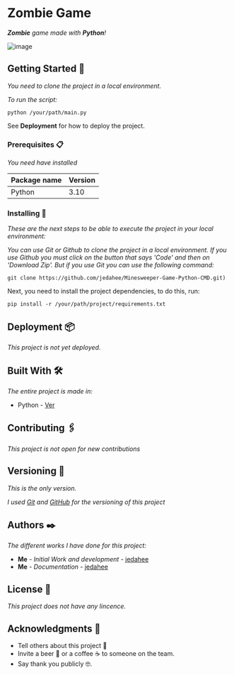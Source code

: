 # Zombie Game

_**Zombie** game made with **Python**!_

![image](https://github.com/jedahee/Zombie-Game-Python-CMD/assets/56111700/c3e3a426-7305-4953-9030-cc3d0fd1ed5b)

## Getting Started 🚀

_You need to clone the project in a local environment._

_To run the script:_

```
python /your/path/main.py
```

See **Deployment** for how to deploy the project.

### Prerequisites 📋

_You need have installed_

| Package name | Version |
| ------------ | ------- |
| Python       | 3.10    |

### Installing 🔧

_These are the next steps to be able to execute the project in your local environment:_

_You can use Git or Github to clone the project in a local environment. If you use Github you must click on the button that says 'Code' and then on 'Download Zip'. But if you use Git you can use the following command:_

```
git clone https://github.com/jedahee/Minesweeper-Game-Python-CMD.git)
```

Next, you need to install the project dependencies, to do this, run:

```
pip install -r /your/path/project/requirements.txt
```

## Deployment 📦

_This project is not yet deployed._

## Built With 🛠️

_The entire project is made in:_

* Python - [Ver](https://www.python.org/)

## Contributing 🖇️
_This project is not open for new contributions_

## Versioning 📌

_This is the only version._

_I used [Git](https://git-scm.com/) and [GitHub](https://github.com/) for the versioning of this project_

## Authors ✒️

_The different works I have done for this project:_

* **Me** - *Initial Work and development* - [jedahee](https://github.com/jedahee)
* **Me** - *Documentation* - [jedahee](https://github.com/jedahee) 

## License 📄

_This project does not have any lincence._

## Acknowledgments 🎁

* Tell others about this project 📢
* Invite a beer 🍺 or a coffee ☕ to someone on the team. 
* Say thank you publicly 🤓.
